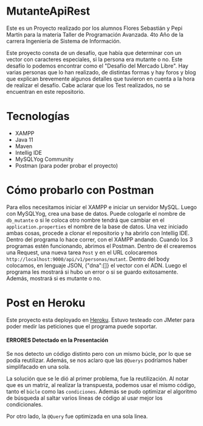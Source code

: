 # MutanteApiRest
Este es un Proyecto realizado por los alumnos Flores Sebastián y Pepi Martín para la materia Taller de Programación Avanzada. 4to Año de la carrera Ingeniería de Sistema de Información.

Este proyecto consta de un desafío, que había que determinar con un vector con caracteres especiales, si la persona era mutante o no. Este desafío lo podemos encontrar como el "Desafío del Mercado Libre". Hay varias personas que lo han realizado, de distintas formas y hay foros y blog que explican brevemente algunos detalles que tuvieron en cuenta a la hora de realizar el desafío. Cabe aclarar que los Test realizados, no se encuentran en este repositorio.

# Tecnologías
- XAMPP 
- Java 11
- Maven
- Intellig IDE
- MySQLYog Community
- Postman (para poder probar el proyecto)

# Cómo probarlo con Postman
Para ellos necesitamos iniciar el XAMPP e iniciar un servidor MySQL. Luego con MySQLYog, crea una base de datos. Puede cologarle el nombre de `db_mutante` o si le coloca otro nombre tendrá que cambiar en el `application.properties` el nombre de la base de datos. 
Una vez iniciado ambas cosas, procede a clonar el repositorio y ha abrirlo con Intellig IDE. Dentro del programa lo hace correr, con el XAMPP andando. Cuando los 3 programas estén funcionando, abrimos el Postman. Dentro de él crearemos una Request, una nueva tarea `Post` y en el URL colocaremos `http://localhost:9000/api/v1/personas/mutant`. Dentro del body colocamos, en lenguaje JSON, {"dna":[]} el vector con el ADN. Luego el programa les mostrará si hubo un error o si se guardo exitosamente. Además, mostrará si es mutante o no.

# Post en Heroku
Este proyecto esta deployado en [Heroku](https://mutanteapirest.herokuapp.com/). Estuvo testeado con JMeter para poder medir las peticiones que el programa puede soportar. 

#### ERRORES Detectado en la Presentación
Se nos detecto un código distinto pero con un mismo búcle, por lo que se podía reutilizar. Además, se nos aclaro que las `@Querys` podríamos haber simplifacado en una sola. 

La solución que se le dió al primer problema, fue la reutilización. Al notar que es un matriz, al realizar la transpuesta, podemos usar el mismo código, tanto el `búcle` como las `condiciones`. Además se pudo optimizar el algoritmo de búsqueda al saltar varios líneas de código al usar mejor los condicionales.

Por otro lado, la `@Query` fue optimizada en una sola linea.
